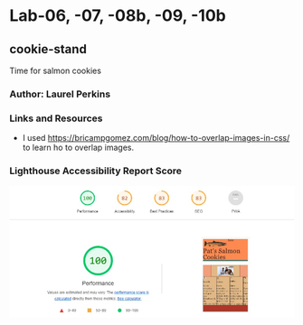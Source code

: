 # Lab-06, -07, -08b, -09, -10b

## cookie-stand

Time for salmon cookies

### Author: Laurel Perkins

### Links and Resources

* I used <https://bricampgomez.com/blog/how-to-overlap-images-in-css/> to learn ho to overlap images.

### Lighthouse Accessibility Report Score

![Lighthouse Score for Lab 09](img/lab-09-lighthouse.jpg)
